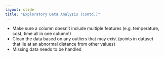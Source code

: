 ```yaml
---
layout: slide
title: "Exploratory Data Analysis (contd.)"
---
```

- Make sure a column doesn’t include multiple features (e.g. temperature, cost, time all in one column!)
- Clean the data based on any outliers that may exist (points in dataset that lie at an abnormal distance from other values)
- Missing data needs to be handled
